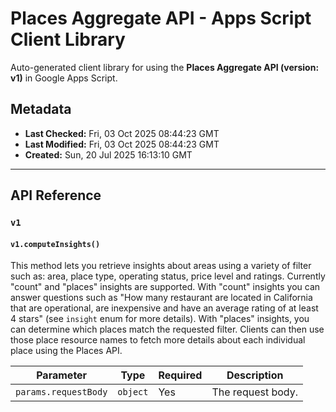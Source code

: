 # Places Aggregate API - Apps Script Client Library

Auto-generated client library for using the **Places Aggregate API (version: v1)** in Google Apps Script.

## Metadata

- **Last Checked:** Fri, 03 Oct 2025 08:44:23 GMT
- **Last Modified:** Fri, 03 Oct 2025 08:44:23 GMT
- **Created:** Sun, 20 Jul 2025 16:13:10 GMT



---

## API Reference

### `v1`

#### `v1.computeInsights()`

This method lets you retrieve insights about areas using a variety of filter such as: area, place type, operating status, price level and ratings. Currently "count" and "places" insights are supported. With "count" insights you can answer questions such as "How many restaurant are located in California that are operational, are inexpensive and have an average rating of at least 4 stars" (see `insight` enum for more details). With "places" insights, you can determine which places match the requested filter. Clients can then use those place resource names to fetch more details about each individual place using the Places API.

| Parameter | Type | Required | Description |
|---|---|---|---|
| `params.requestBody` | `object` | Yes | The request body. |